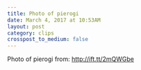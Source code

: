 ```yaml
---
title: Photo of pierogi
date: March 4, 2017 at 10:53AM
layout: post
category: clips
crosspost_to_medium: false
---
```

Photo of pierogi
from: http://ift.tt/2mQWGbe

